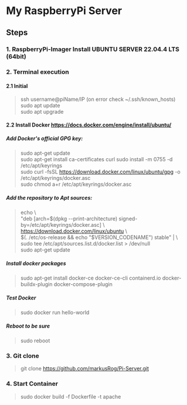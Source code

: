 # My RaspberryPi Server
## Steps
### 1. RaspberryPi-Imager Install UBUNTU SERVER 22.04.4 LTS (64bit)
### 2. Terminal execution 
#### 2.1 Initial
>ssh username@piName/IP (on error check ~/.ssh/known_hosts)  
>sudo apt update  
>sudo apt upgrade
#### 2.2 Install Docker https://docs.docker.com/engine/install/ubuntu/
##### Add Docker's official GPG key:
>sudo apt-get update  
>sudo apt-get install ca-certificates curl
>sudo install -m 0755 -d /etc/apt/keyrings  
>sudo curl -fsSL https://download.docker.com/linux/ubuntu/gpg -o /etc/apt/keyrings/docker.asc  
>sudo chmod a+r /etc/apt/keyrings/docker.asc  
##### Add the repository to Apt sources:
>echo \\  
>"deb [arch=$(dpkg --print-architecture) signed-by=/etc/apt/keyrings/docker.asc] \\ 
>https://download.docker.com/linux/ubuntu \\  
>$(. /etc/os-release && echo "$VERSION_CODENAME") stable" | \\  
>sudo tee /etc/apt/sources.list.d/docker.list > /dev/null    
>sudo apt-get update
##### Install docker packages
>sudo apt-get install docker-ce docker-ce-cli containerd.io docker-buildx-plugin docker-compose-plugin
##### Test Docker
>sudo docker run hello-world
##### Reboot to be sure
>sudo reboot
### 3. Git clone
>git clone https://github.com/markusRog/Pi-Server.git
### 4. Start Container
>sudo docker build -f Dockerfile -t apache
